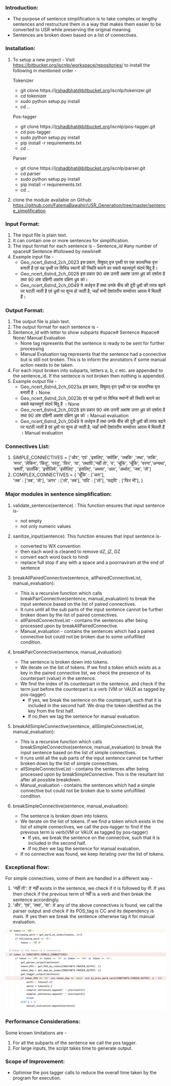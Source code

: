 ### Introduction:

- The purpose of sentence simplification is to take complex or lengthy sentences and restructure them in a way that makes them easier to be converted to USR while preserving the original meaning.
- Sentences are broken down based on a list of connectives.

### Installation:

1. To setup a new project - 
Visit https://bitbucket.org/iscnlp/workspace/repositories/ to install the following in mentioned order - 

    Tokenizer
    - git clone https://irshadbhat@bitbucket.org/iscnlp/tokenizer.git
    - cd tokenizer
    - sudo python setup.py install
    - cd ..

    Pos-tagger
    - git clone https://irshadbhat@bitbucket.org/iscnlp/pos-tagger.git
    - cd pos-tagger
    - sudo python setup.py install
    - pip install -r requirements.txt
    - cd ..

    Parser
    - git clone https://irshadbhat@bitbucket.org/iscnlp/parser.git
    - cd parser
    - sudo python setup.py install
    - pip install -r requirements.txt
    - cd ..

2. clone the module available on Github: https://github.com/FatemaBawahir/USR_Generation/tree/master/sentence_simplification

### Input Format:

1. The input file is plain text.
2. It can contain one or more sentences for simplification.
3. The input format for each sentence is -
Sentence_id #any number of spaces# Sentence #followed by newline#
4. Example input file - 
   - Geo_ncert_6stnd_2ch_0023  इस प्रकार, विषुवत् वृत्त पृथ्वी पर एक काल्पनिक वृत्त बनाती है एवं यह पृथ्वी पर विभिन्न स्थानों की स्थिति बताने का सबसे महत्त्वपूर्ण संदर्भ बिंदु है। 
   - Geo_ncert_6stnd_2ch_0028  इस प्रकार 90 अंश उत्तरी अक्षांश उत्तर ध्रुव को दर्शाता है तथा 90 अंश दक्षिणी अक्षांश दक्षिण ध्रुव को। 
   - Geo_ncert_6stnd_2ch_0049  ये अर्धवृत्त हैं तथा उनके बीच की दूरी ध्रुवों की तरफ बढ़ने पर घटती जाती है एवं ध्रुवों पर शून्य हो जाती है, जहाँ सभी देशांतरीय याम्योत्तर आपस में मिलती हैं।

### Output Format:

1. The output file is plain text.
2. The output format for each sentence is -
3. Sentence_id with letter to show subparts #space#  Sentence  #space# None/ Manual Evaluation
   - None tag represents that the sentence is ready to be sent for further processing 
   - Manual Evaluation tag represents that the sentence had a connective but is still not broken. This is to inform the annotators if some manual action needs to be taken.
4. For each input broken into subparts, letters a, b, c etc. are appended to the sentence_id. If the sentence is not broken then nothing is appended.
5. Example output file - 
   - Geo_ncert_6stnd_2ch_0023a  इस प्रकार, विषुवत् वृत्त पृथ्वी पर एक काल्पनिक वृत्त बनाती है ।  None 
   - Geo_ncert_6stnd_2ch_0023b  एवं यह पृथ्वी पर विभिन्न स्थानों की स्थिति बताने का सबसे महत्त्वपूर्ण संदर्भ बिंदु है ।  None 
   - Geo_ncert_6stnd_2ch_0028  इस प्रकार 90 अंश उत्तरी अक्षांश उत्तर ध्रुव को दर्शाता है तथा 90 अंश दक्षिणी अक्षांश दक्षिण ध्रुव को ।  Manual evaluation 
   - Geo_ncert_6stnd_2ch_0049  ये अर्धवृत्त हैं तथा उनके बीच की दूरी ध्रुवों की तरफ बढने पर घटती जाती है एवं ध्रुवों पर शून्य हो जाती है, जहाँ सभी देशांतरीय याम्योत्तर आपस में मिलती हैं ।  Manual evaluation

### Connectives List:

1. SIMPLE_CONNECTIVES = ['और', 'एवं' ,'इसलिए', 'क्योंकि', 'जबकि' ,'तथा', 'ताकि', 'मगर', 'लेकिन', 'किंतु', 'परंतु', 'फिर', 'या', 'तथापि','नहीं तो', 'व', 'चूंकि', 'चूँकि', 'वरना','अन्यथा', 'बशर्तें', 'हालाँकि', 'इसीलिये', 'इसीलिए' , 'इसलिए', 'अथवा', 'अतः', 'अर्थात्', 'जब', 'तो']
2. COMPLEX_CONNECTIVES = 
{ 'चूँकि' : ['अतः'],                     
'जब' : ['तब', 'तो'],
'अगर' : ['तो', 'तब'],
'यदि' : ['तो'],
'यद्यपि' : ['फिर भी'], }

### Major modules in sentence simplification:

1. validate_sentence(sentence) :
This function ensures that input sentence is- 
   - not empty 
   - not only numeric values

2. sanitize_input(sentence):
This function ensures that input sentence is-
   - converted to WX convention
   - then each word is cleaned to remove dZ, jZ, DZ
   - convert each word back to hindi
   - replace full stop if any with a space and a poornaviram at the end of sentence

3. breakAllPairedConnective(sentence, allPairedConnectiveList, manual_evaluation):
   - This is a recursive function which calls breakPairConnective(sentence, manual_evaluation) to break the input sentence based on the list of paired connectives.
   - It runs until all the sub parts of the input sentence cannot be further broken down by the list of paired connectives.
   - allPairedConnectiveList - contains the sentences after being processed upon by breakAllPairedConnective.
   - Manual_evaluation - contains the sentences which had a paired connective but could not be broken due to some unfulfilled condition.

4. breakPairConnective(sentence, manual_evaluation):
   - The sentence is broken down into tokens.
   - We iterate on the list of tokens. If we find a token which exists as a key in the paired connective list, we check the presence of its counterpart (value) in the sentence.
   - We find the index of its counterpart in the sentence, and check if the term just before the counterpart is a verb (VM or VAUX as tagged by pos-tagger)
     - If yes, we break the sentence on the counterpart, such that it is included in the second half. We drop the token identified as the key from the first half. 
     - If no,then we tag the sentence for manual evaluation.

5. breakAllSimpleConnective(sentence, allSimpleConnectiveList, manual_evaluation):
   - This is a recursive function which calls breakSimpleConnective(sentence, manual_evaluation) to break the input sentence based on the list of simple connectives.
   - It runs until all the sub parts of the input sentence cannot be further broken down by the list of simple connectives.
   - allSimpleConnectiveList - contains the sentences after being processed upon by breakSimpleConnective. This is the resultant list after all possible breakdown.
   - Manual_evaluation - contains the sentences which had a simple connective but could not be broken due to some unfulfilled condition.

6. breakSimpleConnective(sentence, manual_evaluation):
   - The sentence is broken down into tokens.
   - We iterate on the list of tokens. If we find a token which exists in the list of simple connectives, we call the pos-tagger to find if the previous term is verb(VM or VAUX as tagged by pos-tagger)
     - If yes, we break the sentence on the connective, such that it is included in the second half. 
     - If no,then we tag the sentence for manual evaluation. 
   - If no connective was found, we keep iterating over the list of tokens.

### Exceptional flow:

For simple connectives, some of them are handled in a different way - 
1. 'नहीं तो':
If  नहीं exists in the sentence, we check if it is followed by तो. If yes then check if the previous term of नहीं is a verb and then break the sentence accordingly.
2. 'और', 'एवं', 'तथा', 'या':
If any of the above connectives is found, we call the parser output and check if its POS_tag is CC and its dependency is main.
If yes then we break the sentence otherwise tag it for manual evaluation.

![exception image](images/exceptional_connective_handling.png)

### Performance Considerations:

Some known limitations are -
1. For all the subparts of the sentence we call the pos tagger.
2. For large inputs, the script takes time to generate output.

### Scope of Improvement:

- Optimise the pos tagger calls to reduce the overall time taken by the program for execution.

